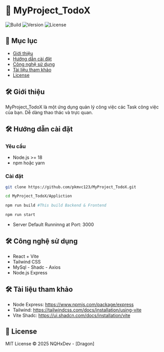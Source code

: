# 🚀 MyProject_TodoX

![Build](https://img.shields.io/badge/build-passing-brightgreen)
![Version](https://img.shields.io/badge/version-1.0.0-blue)
![License](https://img.shields.io/badge/license-MIT-green)

## 📑 Mục lục

- [Giới thiệu](#introduction)
- [Hướng dẫn cài đặt](#installation)
- [Công nghệ sử dụng](#technologies-used)
- [Tài liệu tham khảo](#references)
- [License](#-license)

<h2 id="introduction">🛠️ Giới thiệu</h2>

MyProject_TodoX là một ứng dụng quản lý công việc các Task công việc của bạn.
Dễ dàng thao thác và trực quan.

<h2 id="installation">🛠️ Hướng dẫn cài đặt</h2>

### Yêu cầu

- Node.js >= 18
- npm hoặc yarn

### Cài đặt

```bash
git clone https://github.com/pkmvc123/MyProject_TodoX.git

```

```bash
cd MyProject_TodoX/Appliction

```

```bash
npm run build #This build Backend & Frontend

```

```bash
npm run start

```

- Server Default Runninng at Port: 3000

<h2 id="technologies-used">🛠️ Công nghệ sử dụng</h2>

- React + Vite
- Tailwind CSS
- MySql - Shadc - Axios
- Node.js Express

<h2 id="references">🛠️ Tài liệu tham khảo</h2>

- Node Express: https://www.npmjs.com/package/express
- Tailwind: https://tailwindcss.com/docs/installation/using-vite
- Vite Shadc: https://ui.shadcn.com/docs/installation/vite

## 📄 License

MIT License © 2025 NQHxDev - [Dragon]
